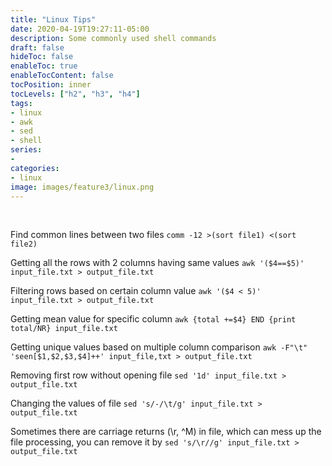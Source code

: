 ```yaml
---
title: "Linux Tips"
date: 2020-04-19T19:27:11-05:00
description: Some commonly used shell commands
draft: false
hideToc: false
enableToc: true
enableTocContent: false
tocPosition: inner
tocLevels: ["h2", "h3", "h4"]
tags:
- linux
- awk
- sed
- shell
series:
-
categories:
- linux
image: images/feature3/linux.png
---
```


<br/>

Find common lines between two files
`comm -12 >(sort file1) <(sort file2)`

Getting all the rows with 2 columns having same values
`awk '($4==$5)' input_file.txt > output_file.txt`

Filtering rows based on certain column value
`awk '($4 < 5)' input_file.txt > output_file.txt`

Getting mean value for specific column
`awk {total +=$4} END {print total/NR} input_file.txt`

Getting unique values based on multiple column comparison
`awk -F"\t" 'seen[$1,$2,$3,$4]++' input_file,txt > output_file.txt`

Removing first row without opening file
`sed '1d' input_file.txt > output_file.txt`

Changing the values of file
`sed 's/-/\t/g' input_file.txt > output_file.txt`

Sometimes there are carriage returns (\r, ^M) in file, which can mess up the file processing, you can remove it by
`sed 's/\r//g' input_file.txt > output_file.txt`


<br/>

